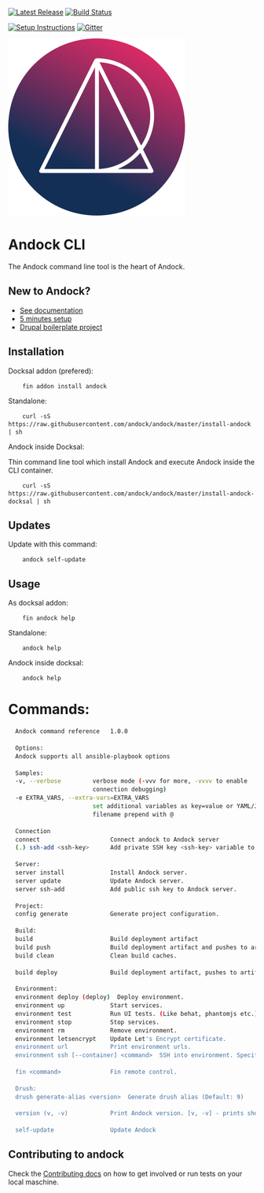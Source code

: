 [![Latest Release](https://img.shields.io/github/release/andock/andock.svg?style=flat-square)](https://github.com/andock/andock/releases/latest) [![Build Status](https://img.shields.io/travis/andock/andock.svg?style=flat-square)](https://travis-ci.org/andock/andock)

[![Setup Instructions](https://img.shields.io/badge/%E2%9A%99-%20Setup%20Instructions%20-blue.svg)](https://andock.readthedocs.io/en/latest/)
[![Gitter](https://img.shields.io/gitter/room/andock/community-support.svg)](https://gitter.im/andock/community-support?source=orgpage)

![alt text](docs/images/logo_circle.svg "andock")

# Andock CLI

The Andock command line tool is the heart of Andock.    

## New to Andock?
* [See documentation](https://andock.readthedocs.io/en/latest/)
* [5 minutes setup](https://andock.readthedocs.io/en/latest/getting-started/docksal/)
* [Drupal boilerplate project](https://github.com/andock/boilerplate-drupal8)

## Installation
Docksal addon (prefered):
```
    fin addon install andock
```
Standalone: 
```
    curl -sS https://raw.githubusercontent.com/andock/andock/master/install-andock | sh
```
Andock inside Docksal:

Thin command line tool which install Andock and execute Andock inside the CLI container.  
```
    curl -sS https://raw.githubusercontent.com/andock/andock/master/install-andock-docksal | sh
```


## Updates
Update with this command:
```
    andock self-update
```

## Usage
As docksal addon:
```
    fin andock help
```
Standalone: 
```
    andock help
```

Andock inside docksal:
```
    andock help
```

# Commands:
```bash
  Andock command reference   1.0.0

  Options:                   
  Andock supports all ansible-playbook options  

  Samples:                   
  -v, --verbose         verbose mode (-vvv for more, -vvvv to enable
                        connection debugging)  
  -e EXTRA_VARS, --extra-vars=EXTRA_VARS
                        set additional variables as key=value or YAML/JSON, if
                        filename prepend with @  

  Connection                 
  connect                    Connect andock to Andock server
  (.) ssh-add <ssh-key>      Add private SSH key <ssh-key> variable to the agent store.

  Server:                    
  server install             Install Andock server.
  server update              Update Andock server.
  server ssh-add             Add public ssh key to Andock server.

  Project:                   
  config generate            Generate project configuration.

  Build:                     
  build                      Build deployment artifact
  build push                 Build deployment artifact and pushes to artifact repository.
  build clean                Clean build caches.

  build deploy               Build deployment artifact, pushes to artifact repository and deploy it.

  Environment:               
  environment deploy (deploy)  Deploy environment.
  environment up             Start services.
  environment test           Run UI tests. (Like behat, phantomjs etc.)
  environment stop           Stop services.
  environment rm             Remove environment.
  environment letsencrypt    Update Let's Encrypt certificate.
  environment url            Print environment urls.
  environment ssh [--container] <command>  SSH into environment. Specify a differnt container than cli with --container <SERVICE>

  fin <command>              Fin remote control.

  Drush:                     
  drush generate-alias <version>  Generate drush alias (Default: 9)

  version (v, -v)            Print Andock version. [v, -v] - prints short version

  self-update                Update Andock

```


## Contributing to andock
Check the [Contributing docs](CONTRIBUTING.md) on how to get involved or run tests on your local maschine.
